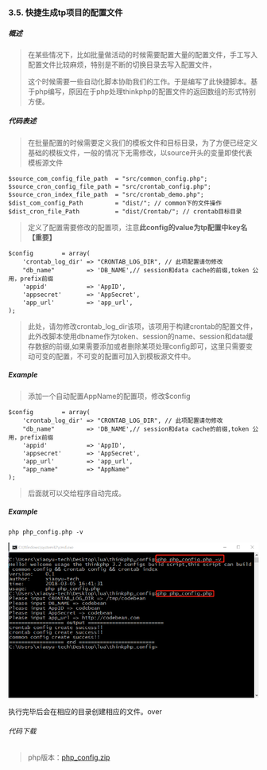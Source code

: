 ### **3.5. 快捷生成tp项目的配置文件**

##### 概述

> 在某些情况下，比如批量做活动的时候需要配置大量的配置文件，手工写入配置文件比较麻烦，特别是不断的切换目录去写入配置文件，
>
> 这个时候需要一些自动化脚本协助我们的工作。于是编写了此快捷脚本。基于php编写，原因在于php处理thinkphp的配置文件的返回数组的形式特别方便。

##### 代码表述

> 在批量配置的时候需要定义我们的模板文件和目标目录，为了方便已经定义基础的模板文件，一般的情况下无需修改，以source开头的变量即使代表模板源文件

```
$source_com_config_file_path  = "src/common_config.php";
$source_cron_config_file_path = "src/crontab_config.php";
$source_cron_index_file_path  = "src/crontab_demo.php";
$dist_com_config_Path         = "dist/"; // common下的文件操作
$dist_cron_file_Path          = "dist/Crontab/"; // crontab目标目录
```

> 定义了配置需要修改的配置项，注意**此config的value为tp配置中key名【重要】**

```
$config        = array(
    'crontab_log_dir' => "CRONTAB_LOG_DIR", // 此项配置请勿修改
    "db_name"         => 'DB_NAME',// session和data cache的前缀,token 公用，prefix前缀
    'appid'           => 'AppID',
    'appsecret'       => 'AppSecret',
    'app_url'         => 'app_url',
);
```

> 此处，请勿修改crontab\_log\_dir该项，该项用于构建crontab的配置文件，此外改脚本使用dbname作为token、session的name、session和data缓存数据的前缀,如果需要添加或者删除某项处理config即可，这里只需要变动可变的配置，不可变的配置可加入到模板源文件中。

##### Example

> 添加一个自动配置AppName的配置项，修改$config

```
$config        = array(
    'crontab_log_dir' => "CRONTAB_LOG_DIR", // 此项配置请勿修改
    "db_name"         => 'DB_NAME',// session和data cache的前缀,token 公用，prefix前缀
    'appid'           => 'AppID',
    'appsecret'       => 'AppSecret',
    'app_url'         => 'app_url',
    "app_name"        => "AppName"
);
```

> 后面就可以交给程序自动完成。

##### Example

```
php php_config.php -v
```

![](/assets/tp_config_1.png)

执行完毕后会在相应的目录创建相应的文件。over

###### 代码下载

> php版本：[php\_config.zip](/assets/thinkphp_config.zip)



